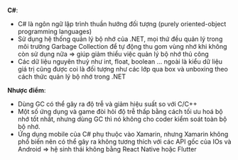 **C#**:

- C# là ngôn ngữ lập trình thuần hướng đối tượng (purely oriented-object programming languages)
- Sử dụng hệ thống quản lý bộ nhớ của .NET, mọi thứ đều quản lý trong môi trường Garbage Collection để tự động thu gom vùng nhớ khi không còn sử dụng nữa => giúp giảm thiểu việc quản lý bộ nhớ thủ công
- Các dữ liệu nguyên thuỷ như int, float, boolean ... ngoài là kiểu dữ liệu giá trị cũng được coi là đối tượng như các lớp qua box và unboxing theo cách thức quản lý bộ nhớ trong .NET

**Nhược điểm**:

- Dùng GC có thể gây ra độ trễ và giảm hiệu suất so với C/C++
- Một số ứng dụng và game đòi hỏi độ trễ thấp bằng cách tối ưu hoá bộ nhớ tốt nhất, nhưng dùng GC thì nó không cho coder kiểm soát toàn bộ bộ nhớ.
- Ứng dụng mobile của C# phụ thuộc vào Xamarin, nhưng Xamarin không phổ biến nên có thể gây ra không tương thích với các API gốc của IOs và Android => hệ sinh thái không bằng React Native hoặc Flutter
